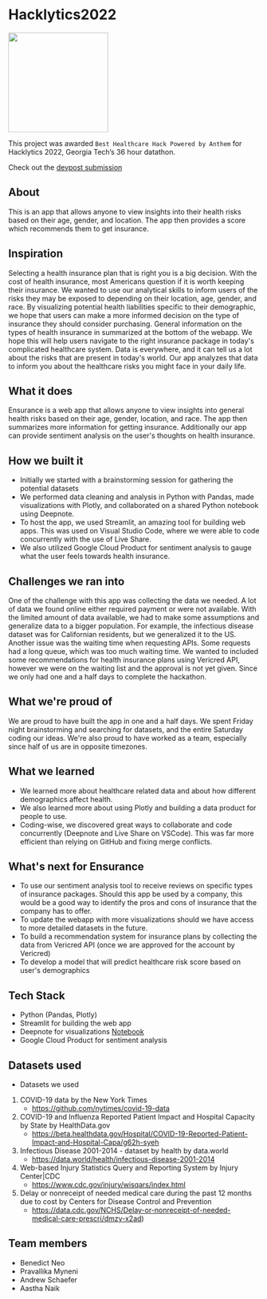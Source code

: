 # Hacklytics2022

<img src="media/logo.png" width = 200px height = 200px/>


This project was awarded `Best Healthcare Hack Powered by Anthem` for Hacklytics 2022, Georgia Tech’s 36 hour datathon.

Check out the [devpost submission](https://devpost.com/software/tbd-pc9f4d?ref_content=my-projects-tab&ref_feature=my_projects)

## About

This is an app that allows anyone to view insights into their health risks based on their age, gender, and location. The app then provides a score which recommends them to get insurance.

## Inspiration
Selecting a health insurance plan that is right you is a big decision.  With the cost of health insurance, most Americans question if it is worth keeping their insurance. We wanted to use our analytical skills to inform users of the risks they may be exposed to depending on their location, age, gender, and race. By visualizing potential health liabilities specific to their demographic, we hope that users can make a more informed decision on the type of insurance they should consider purchasing. General information on the types of health insurance in summarized at the bottom of the webapp. We hope this will help users navigate to the right insurance package in today's complicated healthcare system. Data is everywhere, and it can tell us a lot about the risks that are present in today's world.  Our app analyzes that data to inform you about the healthcare risks you might face in your daily life. 

## What it does

Ensurance is a web app that allows anyone to view insights into general health risks based on their age, gender, location, and race. The app then summarizes more information for getting insurance. Additionally our app can provide sentiment analysis on the user's thoughts on health insurance. 

## How we built it
- Initially we started with a brainstorming session for gathering the potential datasets 
- We performed data cleaning and analysis in Python with Pandas, made visualizations with Plotly, and collaborated on a shared Python notebook using Deepnote. 
- To host the app, we used Streamlit, an amazing tool for building web apps. This was used on Visual Studio Code, where we were able to code concurrently with the use of Live Share. 
- We also utilized Google Cloud Product for sentiment analysis to gauge what the user feels towards health insurance.

## Challenges we ran into

One of the challenge with this app was collecting the data we needed. A lot of data we found online either required payment or were not available. With the limited amount of data available, we had to make some assumptions and generalize data to a bigger population. For example, the infectious disease dataset was for Californian residents, but we generalized it to the US.
Another issue was the waiting time when requesting APIs. Some requests had a long queue, which was too much waiting time. We wanted to included some recommendations for health insurance plans using Vericred API, however we were on the waiting list and the approval is not yet given. Since we only had one and a half days to complete the hackathon.

## What we're proud of

We are proud to have built the app in one and a half days. We spent Friday night brainstorming and searching for datasets, and the entire Saturday coding our ideas. We're also proud to have worked as a team, especially since half of us are in opposite timezones.

## What we learned

- We learned more about healthcare related data and about how different demographics affect health.
- We also learned more about using Plotly and building a data product for people to use.
- Coding-wise, we discovered great ways to collaborate and code concurrently (Deepnote and Live Share on VSCode). This was far more efficient than relying on GitHub and fixing merge conflicts.

## What's next for Ensurance

- To use our sentiment analysis tool to receive reviews on specific types of insurance packages. Should this app be used by a company, this would be a good way to identify the pros and cons of insurance that the company has to offer.
- To update the webapp with more visualizations should we have access to more detailed datasets in the future.
- To build a recommendation system for insurance plans by collecting the data from Vericred API (once we are approved for the account by Vericred)
- To develop a model that will predict healthcare risk score based on user's demographics 



## Tech Stack

- Python (Pandas, Plotly)
- Streamlit for building the web app
- Deepnote for visualizations [Notebook](https://deepnote.com/project/hacklytics-visualizations-Sn_4dKBpSAmWjBx19STlQg/%2Fnotebook.ipynb)
- Google Cloud Product for sentiment analysis

## Datasets used

- Datasets we used

1. COVID-19 data by the New York Times
   - <https://github.com/nytimes/covid-19-data>
2. COVID-19 and Influenza Reported Patient Impact and Hospital Capacity by State by HealthData.gov
   - <https://beta.healthdata.gov/Hospital/COVID-19-Reported-Patient-Impact-and-Hospital-Capa/g62h-syeh>
3. Infectious Disease 2001-2014 - dataset by health by data.world
   - <https://data.world/health/infectious-disease-2001-2014>
4. Web-based Injury Statistics Query and Reporting System by Injury Center|CDC
   - <https://www.cdc.gov/injury/wisqars/index.html>
5. Delay or nonreceipt of needed medical care during the past 12 months due to cost by Centers for Disease Control and Prevention
   - <https://data.cdc.gov/NCHS/Delay-or-nonreceipt-of-needed-medical-care-prescri/dmzy-x2ad>)

## Team members

- Benedict Neo
- Pravallika Myneni
- Andrew Schaefer
- Aastha Naik


